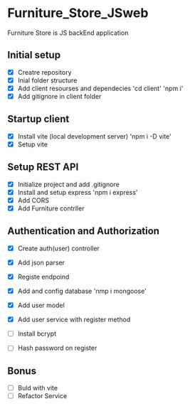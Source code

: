 # Furniture_Store_JSweb
Furniture Store is JS backEnd application

## Initial setup

-[x] Creatre repository
-[x] Inial folder structure
-[x] Add client resourses and dependecies 'cd client' 'npm i'
-[x] Add gitignore in client folder

## Startup client

-[x] Install vite (local development server) 'npm i -D vite'
-[x] Setup vite

## Setup REST API

-[x] Initialize project and add .gitignore
-[x] Install and setup express 'npm i express'
-[x] Add CORS
-[x] Add Furniture contrller

## Authentication and Authorization

-[x] Create auth(user) controller
-[x] Add json parser
-[x] Registe endpoind
-[x] Add and config database 'nmp i mongoose'
-[x] Add user model
-[x] Add user service with register method
-[ ] Install bcrypt
-[ ] Hash password on register


## Bonus

-[ ] Buld with vite
-[ ] Refactor Service